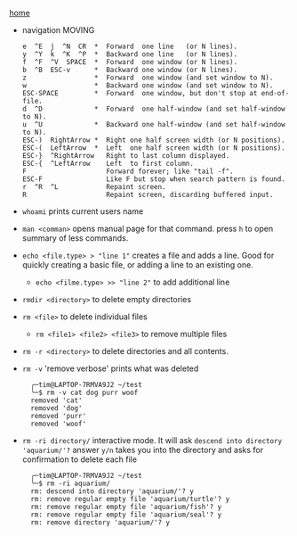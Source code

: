 
[home](./../home.md)

- navigation MOVING

      e  ^E  j  ^N  CR  *  Forward  one line   (or N lines).
      y  ^Y  k  ^K  ^P  *  Backward one line   (or N lines).
      f  ^F  ^V  SPACE  *  Forward  one window (or N lines).
      b  ^B  ESC-v      *  Backward one window (or N lines).
      z                 *  Forward  one window (and set window to N).
      w                 *  Backward one window (and set window to N).
      ESC-SPACE         *  Forward  one window, but don't stop at end-of-file.
      d  ^D             *  Forward  one half-window (and set half-window to N).
      u  ^U             *  Backward one half-window (and set half-window to N).
      ESC-)  RightArrow *  Right one half screen width (or N positions).
      ESC-(  LeftArrow  *  Left  one half screen width (or N positions).
      ESC-}  ^RightArrow   Right to last column displayed.
      ESC-{  ^LeftArrow    Left  to first column.
      F                    Forward forever; like "tail -f".
      ESC-F                Like F but stop when search pattern is found.
      r  ^R  ^L            Repaint screen.
      R                    Repaint screen, discarding buffered input.

- `whoami` prints current users name

- `man <comman>` opens manual page for that command. press `h` to open summary of less commands.

- `echo <file.type> > "line 1"` creates a file and adds a line. Good for quickly creating a basic file, or adding a line to an existing one.

  - `echo <filme.type> >> "line 2"` to add additional line

- `rmdir <directory>` to delete empty directories
- `rm <file>` to delete individual files
  - `rm <file1> <file2> <file3>` to remove multiple files
- `rm -r <directory>` to delete directories and all contents.
- `rm -v` 'remove verbose' prints what was deleted

        ╭─tim@LAPTOP-7RMVA9J2 ~/test
        ╰─$ rm -v cat dog purr woof
        removed 'cat'
        removed 'dog'
        removed 'purr'
        removed 'woof'

- `rm -ri directory/` interactive mode. It will ask `descend into directory 'aquarium/'?` answer `y/n` takes you into the directory and asks for confirmation to delete each file

        ╭─tim@LAPTOP-7RMVA9J2 ~/test
        ╰─$ rm -ri aquarium/
        rm: descend into directory 'aquarium/'? y
        rm: remove regular empty file 'aquarium/turtle'? y
        rm: remove regular empty file 'aquarium/fish'? y
        rm: remove regular empty file 'aquarium/seal'? y
        rm: remove directory 'aquarium/'? y
